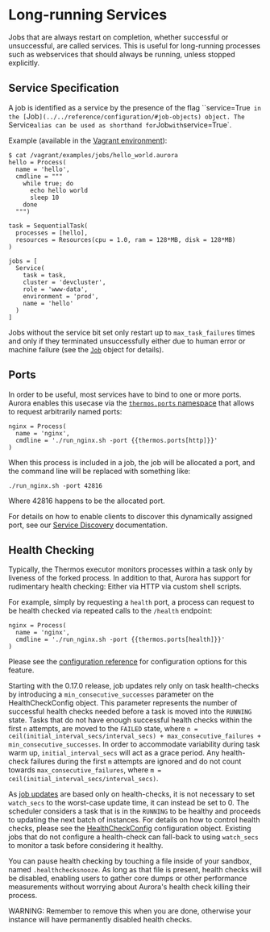Long-running Services
=====================

Jobs that are always restart on completion, whether successful or unsuccessful,
are called services. This is useful for long-running processes
such as webservices that should always be running, unless stopped explicitly.


Service Specification
---------------------

A job is identified as a service by the presence of the flag
``service=True` in the [`Job`](../../reference/configuration/#job-objects) object.
The `Service` alias can be used as shorthand for `Job` with `service=True`.

Example (available in the [Vagrant environment](../../getting-started/vagrant/)):

    $ cat /vagrant/examples/jobs/hello_world.aurora
    hello = Process(
      name = 'hello',
      cmdline = """
        while true; do
          echo hello world
          sleep 10
        done
      """)

    task = SequentialTask(
      processes = [hello],
      resources = Resources(cpu = 1.0, ram = 128*MB, disk = 128*MB)
    )

    jobs = [
      Service(
        task = task,
        cluster = 'devcluster',
        role = 'www-data',
        environment = 'prod',
        name = 'hello'
      )
    ]


Jobs without the service bit set only restart up to `max_task_failures` times and only if they
terminated unsuccessfully either due to human error or machine failure (see the
[`Job`](../../reference/configuration/#job-objects) object for details).


Ports
-----

In order to be useful, most services have to bind to one or more ports. Aurora enables this
usecase via the [`thermos.ports` namespace](../../reference/configuration/#thermos-namespace) that
allows to request arbitrarily named ports:


    nginx = Process(
      name = 'nginx',
      cmdline = './run_nginx.sh -port {{thermos.ports[http]}}'
    )


When this process is included in a job, the job will be allocated a port, and the command line
will be replaced with something like:

    ./run_nginx.sh -port 42816

Where 42816 happens to be the allocated port.

For details on how to enable clients to discover this dynamically assigned port, see our
[Service Discovery](../service-discovery/) documentation.


Health Checking
---------------

Typically, the Thermos executor monitors processes within a task only by liveness of the forked
process. In addition to that, Aurora has support for rudimentary health checking: Either via HTTP
via custom shell scripts.

For example, simply by requesting a `health` port, a process can request to be health checked
via repeated calls to the `/health` endpoint:

    nginx = Process(
      name = 'nginx',
      cmdline = './run_nginx.sh -port {{thermos.ports[health]}}'
    )

Please see the
[configuration reference](../../reference/configuration/#healthcheckconfig-objects)
for configuration options for this feature.

Starting with the 0.17.0 release, job updates rely only on task health-checks by introducing
a `min_consecutive_successes` parameter on the HealthCheckConfig object. This parameter represents
the number of successful health checks needed before a task is moved into the `RUNNING` state. Tasks
that do not have enough successful health checks within the first `n` attempts, are moved to the
`FAILED` state, where `n = ceil(initial_interval_secs/interval_secs) + max_consecutive_failures +
min_consecutive_successes`. In order to accommodate variability during task warm up, `initial_interval_secs`
will act as a grace period. Any health-check failures during the first `m` attempts are ignored and
do not count towards `max_consecutive_failures`, where `m = ceil(initial_interval_secs/interval_secs)`.

As [job updates](../job-updates/) are based only on health-checks, it is not necessary to set
`watch_secs` to the worst-case update time, it can instead be set to 0. The scheduler considers a
task that is in the `RUNNING` to be healthy and proceeds to updating the next batch of instances.
For details on how to control health checks, please see the
[HealthCheckConfig](../../reference/configuration/#healthcheckconfig-objects) configuration object.
Existing jobs that do not configure a health-check can fall-back to using `watch_secs` to
monitor a task before considering it healthy.

You can pause health checking by touching a file inside of your sandbox, named `.healthchecksnooze`.
As long as that file is present, health checks will be disabled, enabling users to gather core
dumps or other performance measurements without worrying about Aurora's health check killing
their process.

WARNING: Remember to remove this when you are done, otherwise your instance will have permanently
disabled health checks.
